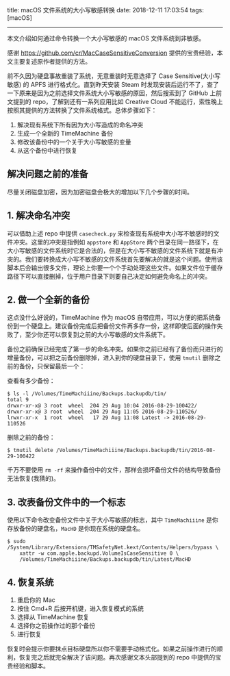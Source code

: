 title: macOS 文件系统的大小写敏感转换
date: 2018-12-11 17:03:54
tags: [macOS]

---

本文介绍如何通过命令转换一个大小写敏感的 macOS 文件系统到非敏感。

感谢 https://github.com/cr/MacCaseSensitiveConversion 提供的宝贵经验，本文主要复述原作者提供的方法。

前不久因为硬盘事故重装了系统，无意重装时无意选择了 Case Sensitive(大小写敏感) 的 APFS 进行格式化。直到昨天安装 Steam 时发现安装后运行不了，查了一下原来是因为之前选择文件系统大小写敏感的原因，然后搜索到了 GitHub 上前文提到的 repo，了解到还有一系列应用比如 Creative Cloud 不能运行，索性晚上按照其提供的方法转换了文件系统格式。总体步骤如下：

<!--more-->

1. 解决现有系统下所有因为大小写造成的命名冲突
2. 生成一个全新的 TimeMachine 备份
3. 修改该备份中的一个关于大小写敏感的变量
4. 从这个备份中进行恢复

## 解决问题之前的准备

尽量关闭磁盘加密，因为加密磁盘会极大的增加以下几个步骤的时间。

## 1. 解决命名冲突

可以借助上述 repo 中提供 `casecheck.py` 来检查现有系统中大小写不敏感时的文件冲突。这里的冲突是指例如 `appstore` 和 `AppStore` 两个目录在同一路径下，在大小写敏感的文件系统时它是合法的，但是在大小写不敏感的文件系统下就是有冲突的。我们要转换成大小写不敏感的文件系统首先要解决的就是这个问题。使用该脚本后会输出很多文件，理论上你要一个个手动处理这些文件。如果文件位于缓存路径下可以直接删掉，位于用户目录下则要自己决定如何避免命名上的冲突。

## 2. 做一个全新的备份

这点没什么好说的，TimeMachine 作为 macOS 自带应用，可以方便的把系统备份到一个硬盘上。建议备份完成后把备份文件再多存一份，这样即使后面的操作失败了，至少你还可以恢复到之前的大小写敏感的文件系统下。

备份之前确保已经完成了第一步的命名冲突。如果你之前已经有了备份而只进行的增量备份，可以把之前备份删除掉，进入到你的硬盘目录下，使用 `tmutil` 删除之前的备份，只保留最后一个：

查看有多少备份：

```
$ ls -l /Volumes/TimeMachiiine/Backups.backupdb/tin/
total 9
drwxr-xr-x@ 3 root  wheel  204 29 Aug 10:04 2016-08-29-100422/
drwxr-xr-x@ 3 root  wheel  204 29 Aug 11:05 2016-08-29-110526/
lrwxr-xr-x  1 root  wheel   17 29 Aug 11:08 Latest -> 2016-08-29-110526
```

删除之前的备份：

```
$ tmutil delete /Volumes/TimeMachiiine/Backups.backupdb/tin/2016-08-29-100422
```

千万不要使用 `rm -rf` 来操作备份中的文件，那样会损坏备份文件的结构导致备份无法恢复(我猜的)。

## 3. 改表备份文件中的一个标志

使用以下命令改变备份文件中关于大小写敏感的标志，其中 `TimeMachiiine` 是你存放备份的硬盘名，`MacHD` 是你现在系统的硬盘名。

```
$ sudo /System/Library/Extensions/TMSafetyNet.kext/Contents/Helpers/bypass \
    xattr -w com.apple.backupd.VolumeIsCaseSensitive 0 \
    /Volumes/TimeMachiiine/Backups.backupdb/tin/Latest/MacHD
```

## 4. 恢复系统

1. 重启你的 Mac
2. 按住 Cmd+R 后按开机键，进入恢复模式的系统
3. 选择从 TimeMachine 恢复
4. 选择你之前操作过的那个备份
5. 进行恢复

恢复时会提示你要抹点目标硬盘所以你不需要手动格式化。如果之前操作进行的顺利，恢复完之后就完全解决了该问题。再次感谢文本头部提到的 repo 中提供的宝贵经验和脚本。